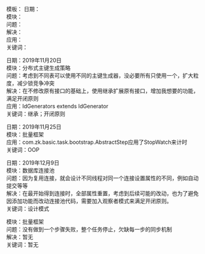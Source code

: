 模板：
日期：<br/>
模块：<br/>
问题：<br/>
解决：<br/>
应用：<br/>
关键词：<br/>

日期：2019年11月20日<br/>
模块：分布式主键生成策略<br/>
问题：考虑到不同表可以使用不同的主键生成器，没必要所有只使用一个，扩大粒度，减少锁竞争冲突<br/>
解决：在不修改原有接口的基础上，使用继承扩展原有接口，增加我想要的功能，满足开闭原则<br/>
应用：IdGenerators extends IdGenerator<br/>
关键词：继承；开闭原则<br/>

日期：2019年11月25日<br/>
模块：批量框架<br/>
应用：com.zk.basic.task.bootstrap.AbstractStep应用了StopWatch来计时<br/>
关键词：OOP<br/>

日期：2019年12月9日<br/>
模块：数据库连接池<br/>
问题：因为复用连接，就会设计不同线程对同一个连接设置属性的不同，例如自动提交等等<br/>
解决：在最开始得到连接时，全部属性重置，考虑到后续可能的改动，也为了避免因添加功能而改动连接池代码，需要加入观察者模式来满足开闭原则。<br/>
关键词：设计模式<br/>

模块：批量框架<br/>
问题：没有做到一个步骤失败，整个任务停止，欠缺每一步的同步机制<br/>
解决：暂无<br/>
关键词：暂无<br/>















